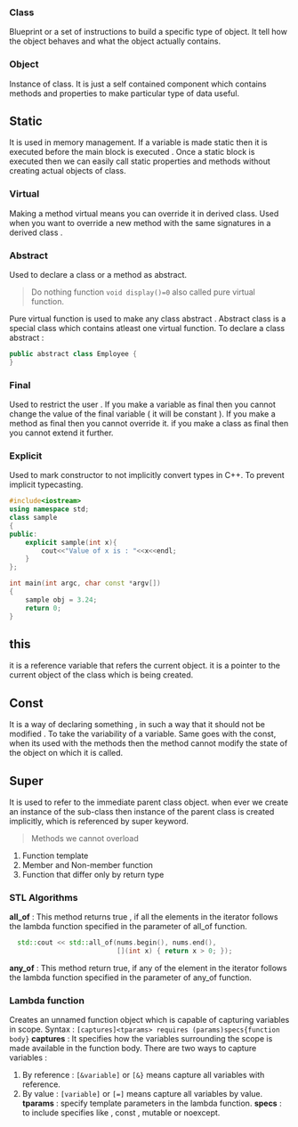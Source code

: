 
### Class
Blueprint or a set of instructions to build a specific type of object. 
It tell how the object behaves and what the object actually contains. 
### Object
Instance of class. 
It is just a self contained component which contains methods and properties to make particular type of data useful. 
## Static
It is used in memory management. 
If a variable is made static then it is executed before the main block is executed . 
Once a static block is executed then we can easily call static properties and methods without creating actual objects of class. 
### Virtual
Making a method virtual means you can override it in derived class. 
Used when you want to override a new method with the same signatures in a derived class . 
### Abstract
Used to declare a class or a method as abstract. 

> Do nothing function 
`void display()=0`
also called pure virtual function.
> 

Pure virtual function is used to make any class abstract . 
Abstract class is a special class which contains atleast one virtual function. 
To declare a class abstract : 
```cpp
public abstract class Employee {
}
```

### Final
Used to restrict the user . 
If you make a variable as final then  you cannot change the value of the final variable ( it will be constant ). 
If you make a method as final then you cannot override it. 
if you make a class as final then you cannot extend it further. 
### Explicit

Used to mark constructor to not implicitly convert types in C++.
To prevent implicit typecasting. 
```cpp
#include<iostream>
using namespace std;
class sample
{
public:
	explicit sample(int x){
		cout<<"Value of x is : "<<x<<endl;
	}
};

int main(int argc, char const *argv[])
{
	sample obj = 3.24;
	return 0;
}
```

## this

it is a reference variable that refers the current object. 
it is a pointer to the current object of the class which is being created. 

## Const

It is a way of declaring something , in such a way that it should not be modified . 
To take the variability of a variable. 
Same goes with the const, when its used with the methods then the method cannot modify the state of the object on which it is called. 

## Super

It is used to refer to the immediate parent class object. 
when ever we create an instance of the sub-class then instance of the parent class is created implicitly, which is referenced by super keyword. 
> Methods we cannot overload
1. Function template 
2. Member and Non-member function 
3. Function that differ only by return type
> 
### STL Algorithms
**all_of** : This method returns true , if all the elements in the iterator follows the lambda function specified in the parameter of all_of function.
```cpp
  std::cout << std::all_of(nums.begin(), nums.end(),
                           [](int x) { return x > 0; });
```
**any_of** : This method return true, if any of the element in the iterator follows the lambda function specified in the parameter of any_of function. 
### Lambda function
Creates an unnamed function object which is capable of capturing variables in scope.
Syntax : 
`[captures]<tparams> requires (params)specs{function body}`
**captures** : It specifies how the variables surrounding the scope is made available in the function body. 
There are two ways to capture variables : 
1. By reference : `[&variable]` or `[&}` means capture all variables with reference. 
2. By value : `[variable]` or `[=]` means capture all variables by value. 
**tparams** : specify template parameters in the lambda function. 
**specs** : to include specifies like , const , mutable or noexcept. 




